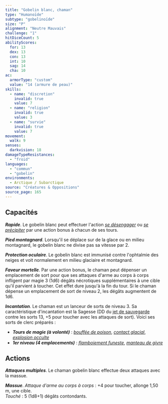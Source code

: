 ```yaml
---
title: "Gobelin blanc, chaman"
type: "Humanoïde"
subtype: "gobelinoïde"
size: "P"
alignment: "Neutre Mauvais"
challenge: "1"
hitDiceCount: 5
abilityScores:
  for: 13
  dex: 13
  con: 13
  int: 10
  sag: 14
  cha: 10
ac:
  armorType: "custom"
  value: "14 (armure de peau)"
skills:
  - name: "discretion"
    invalid: true
    value: 7
  - name: "religion"
    invalid: true
    value: 3
  - name: "survie"
    invalid: true
    value: 7
movement:
  walk: 9
senses:
  darkvision: 18
damageTypeResistances:
  - "froid"
languages:
  - "commun"
  - "gobelin"
environments:
  - Arctique / Subarctique
source: "Créatures & Oppositions"
source_page: 165
---
```

## Capacités
_**Rapide**_. Le gobelin blanc peut effectuer l'action [_se désengager_](/combattre/#se-desengager) ou [_se précipiter_](/combattre/#se-precipiter) par une action bonus à chacun de ses tours.

_**Pied montagnard**_. Lorsqu'il se déplace sur de la glace ou en milieu montagnard, le gobelin blanc ne divise pas sa vitesse par 2.

_**Protection oculaire**_. Le gobelin blanc est immunisé contre l'ophtalmie des neiges et voit normalement en milieu glaciaire et montagnard.

_**Faveur mortelle**_. Par une action bonus, le chaman peut dépenser un emplacement de sort pour que ses attaques d'arme au corps à corps infligent par magie 3 (1d6) dégâts nécrotiques supplémentaires à une cible qu'il parvient à toucher. Cet effet dure jusqu'à la fin du tour. Si le chaman dépense un emplacement de sort de niveau 2, les dégâts augmentent de 1d6.

_**Incantation**_. Le chaman est un lanceur de sorts de niveau 3. Sa caractéristique d'incantation est la Sagesse (DD du [jet de sauvegarde](/utiliser-les-caracteristiques/#jets-de-sauvegarde) contre les sorts 13, +5 pour toucher avec les attaques de sort). Voici ses sorts de clerc préparés :
* _**Tours de magie (à volonté)**_ : [_bouffée de poison_](/grimoire/bouffee-de-poison/), [_contact glacial_](/grimoire/contact-glacial/), [_explosion occulte_](/grimoire/explosion-occulte/)
* _**1er niveau (4 emplacements)**_ : [_flamboiement funeste_](/grimoire/flamboiement-funeste/), [_manteau de givre_](/grimoire/manteau-de-givre/)

## Actions
_**Attaques multiples**_. Le chaman gobelin blanc effectue deux attaques avec la massue.

_**Massue**_. _Attaque d'arme au corps à corps_ : +4 pour toucher, allonge 1,50 m, une cible.  
_Touché_ : 5 (1d8+1) dégâts contondants.
